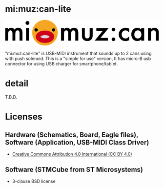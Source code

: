 # mi:muz:can-lite

![mimuz-can logo](../mimuz-can.png)

"mi:muz:can-lite" is USB-MIDI instrument that sounds up to 2 cans using with push solenoid. This is a "simple for use" version, It has micro-B usb connector for using USB charger for smartphone/tablet.


# detail

T.B.D.

# Licenses

## Hardware (Schematics, Board, Eagle files), Software (Application, USB-MIDI Class Driver)

- [Creative Commons Attribution 4.0 International (CC BY 4.0)](http://creativecommons.org/licenses/by/4.0/)

## Software (STMCube from ST Microsystems)

- 3-clause BSD license







